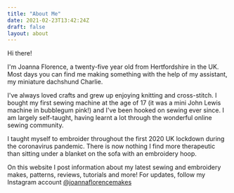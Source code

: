 ```yaml
---
title: "About Me"
date: 2021-02-23T13:42:24Z
draft: false
layout: about
---
```


<head>
<script async src="https://pagead2.googlesyndication.com/pagead/js/adsbygoogle.js?client=ca-pub-2155859976545968"
     crossorigin="anonymous"></script>

</head>
<p class="p-heading">Hi there!</p>

<p class="separator">I'm Joanna Florence, a twenty-five year old from Hertfordshire in the UK. Most days you can find me making something with the help of my assistant, my miniature dachshund Charlie.

I've always loved crafts and grew up enjoying knitting and cross-stitch. I bought my first sewing machine at the age of 17 (it was a mini John Lewis machine in bubblegum pink!) and I've been hooked on sewing ever since. I am largely self-taught, having learnt a lot through the wonderful online sewing community.

I taught myself to embroider throughout the first 2020 UK lockdown during the coronavirus pandemic. There is now nothing I find more therapeutic than sitting under a blanket on the sofa with an embroidery hoop.

On this website I post information about my latest sewing and embroidery makes, patterns, reviews, tutorials and more! For updates, follow my Instagram account <a href="https://www.instagram.com/joannaflorencemakes">@joannaflorencemakes</a>




</p>


